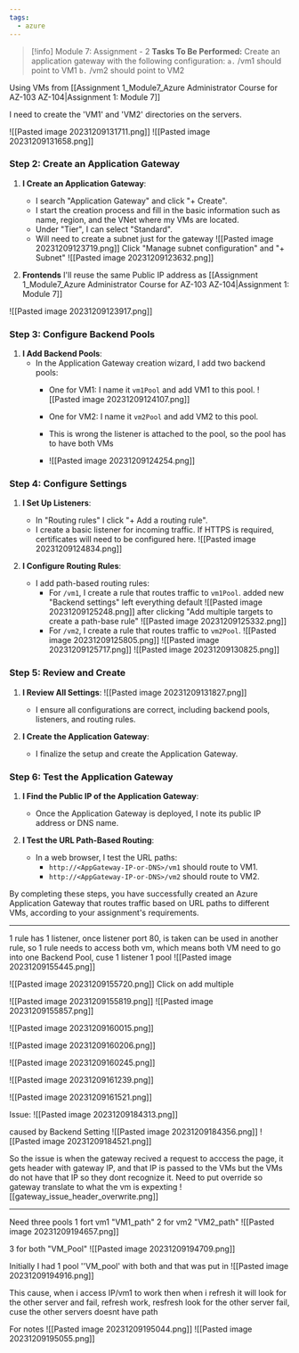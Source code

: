 ```yaml
---
tags:
  - azure
---
```

> [!info] Module 7: Assignment - 2
> **Tasks To Be Performed:** 
> Create an application gateway with the following configuration: 
> `a.` /vm1 should point to VM1 
> `b.` /vm2 should point to VM2


Using VMs from [[Assignment 1_Module7_Azure Administrator Course for AZ-103 AZ-104|Assignment 1: Module 7]]


I need to create the 'VM1' and 'VM2' directories on the servers.

![[Pasted image 20231209131711.png]]
![[Pasted image 20231209131658.png]]


### Step 2: Create an Application Gateway

1. **I Create an Application Gateway**:
    
    - I search "Application Gateway" and click "+ Create".
    - I start the creation process and fill in the basic information such as name, region, and the VNet where my VMs are located.
    - Under "Tier", I can select "Standard".
    - Will need to create a subnet just for the gateway
      ![[Pasted image 20231209123719.png]]
      Click "Manage subnet configuration" and "+ Subnet"
      ![[Pasted image 20231209123632.png]]

2. **Frontends**
I'll reuse the same Public IP address as [[Assignment 1_Module7_Azure Administrator Course for AZ-103 AZ-104|Assignment 1: Module 7]]

![[Pasted image 20231209123917.png]]

### Step 3: Configure Backend Pools

1. **I Add Backend Pools**:
    - In the Application Gateway creation wizard, I add two backend pools:
        - One for VM1: I name it `vm1Pool` and add VM1 to this pool.
          ![[Pasted image 20231209124107.png]]
        - One for VM2: I name it `vm2Pool` and add VM2 to this pool.
        
        - This is wrong the listener is attached to the pool, so the pool has to have both VMs
        - ![[Pasted image 20231209124254.png]]
### Step 4: Configure Settings

1. **I Set Up Listeners**:
    - In "Routing rules" I click "+ Add a routing rule".
    - I create a basic listener for incoming traffic. If HTTPS is required, certificates will need to be configured here.
      ![[Pasted image 20231209124834.png]]
2. **I Configure Routing Rules**:
    
    - I add path-based routing rules:
        - For `/vm1`, I create a rule that routes traffic to `vm1Pool`.
          added new "Backend settings" left everything default
          ![[Pasted image 20231209125248.png]]
          after clicking "Add multiple targets to create a path-base rule"
          ![[Pasted image 20231209125332.png]]
        - For `/vm2`, I create a rule that routes traffic to `vm2Pool`.
          ![[Pasted image 20231209125805.png]]
          ![[Pasted image 20231209125717.png]]
![[Pasted image 20231209130825.png]]
### Step 5: Review and Create

1. **I Review All Settings**:
    ![[Pasted image 20231209131827.png]]
    - I ensure all configurations are correct, including backend pools, listeners, and routing rules.
2. **I Create the Application Gateway**:
    
    - I finalize the setup and create the Application Gateway.

### Step 6: Test the Application Gateway

1. **I Find the Public IP of the Application Gateway**:
    
    - Once the Application Gateway is deployed, I note its public IP address or DNS name.
2. **I Test the URL Path-Based Routing**:
    
    - In a web browser, I test the URL paths:
        - `http://<AppGateway-IP-or-DNS>/vm1` should route to VM1.
        - `http://<AppGateway-IP-or-DNS>/vm2` should route to VM2.

By completing these steps, you have successfully created an Azure Application Gateway that routes traffic based on URL paths to different VMs, according to your assignment's requirements.

---

1 rule has 1 listener, once listener port 80, is taken can be used in another rule, so 1 rule needs to access both vm, which means both VM need to go into one Backend Pool, cuse 1 listener 1 pool
![[Pasted image 20231209155445.png]]


![[Pasted image 20231209155720.png]]
Click on add multiple

![[Pasted image 20231209155819.png]]
![[Pasted image 20231209155857.png]]

![[Pasted image 20231209160015.png]]

![[Pasted image 20231209160206.png]]

![[Pasted image 20231209160245.png]]

![[Pasted image 20231209161239.png]]

![[Pasted image 20231209161521.png]]

Issue:
![[Pasted image 20231209184313.png]]

caused by Backend Setting
![[Pasted image 20231209184356.png]]
![[Pasted image 20231209184521.png]]

So the issue is when the gateway recived a request to acccess the page, it gets header with gateway IP, and that IP is passed to the VMs but the VMs do not have that IP so they dont recognize it. Need to put override so gateway translate to what the vm is expexting
![[gateway_issue_header_overwrite.png]]


---

Need three pools 
1 fort vm1 "VM1_path"
2 for vm2 "VM2_path"
![[Pasted image 20231209194657.png]]

3 for both "VM_Pool"
![[Pasted image 20231209194709.png]]

Initially I had 1 pool ''VM_pool' with both and that was put in 
![[Pasted image 20231209194916.png]]

This cause, when i access IP/vm1 to work then when i refresh it will look for the other server and fail, refresh work, resfresh look for the other server fail, cuse the other servers doesnt have path


For notes
![[Pasted image 20231209195044.png]]
![[Pasted image 20231209195055.png]]

